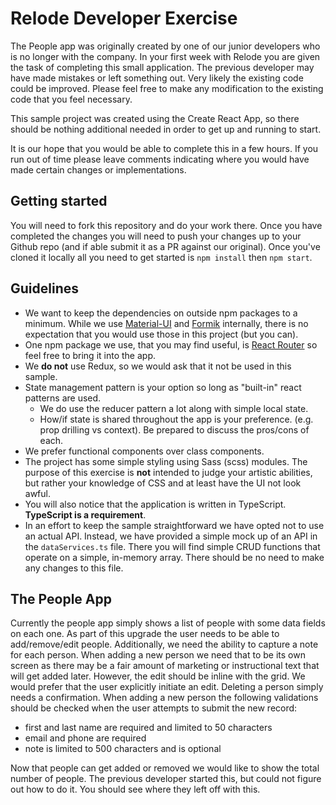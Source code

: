 # Relode Developer Exercise

The People app was originally created by one of our junior developers who is no longer with the company. In your first week with Relode you are given the task of completing this small application. The previous developer may have made mistakes or left something out. Very likely the existing code could be improved. Please feel free to make any modification to the existing code that you feel necessary.

This sample project was created using the Create React App, so there should be nothing additional needed in order to get up and running to start.

It is our hope that you would be able to complete this in a few hours. If you run out of time please leave comments indicating where you would have made certain changes or implementations.

## Getting started

You will need to fork this repository and do your work there. Once you have completed the changes you will need to push your changes up to your Github repo (and if able submit it as a PR against our original). Once you've cloned it locally all you need to get started is `npm install` then `npm start`.

## Guidelines

- We want to keep the dependencies on outside npm packages to a minimum. While we use [Material-UI](https://material-ui.com/) and [Formik](https://formik.org/) internally, there is no expectation that you would use those in this project (but you can).
- One npm package we use, that you may find useful, is [React Router](https://reactrouter.com/) so feel free to bring it into the app.
- We **do not** use Redux, so we would ask that it not be used in this sample.
- State management pattern is your option so long as "built-in" react patterns are used.
  - We do use the reducer pattern a lot along with simple local state.
  - How/if state is shared throughout the app is your preference. (e.g. prop drilling vs context). Be prepared to discuss the pros/cons of each.
- We prefer functional components over class components.
- The project has some simple styling using Sass (scss) modules. The purpose of this exercise is **not** intended to judge your artistic abilities, but rather your knowledge of CSS and at least have the UI not look awful.
- You will also notice that the application is written in TypeScript. **TypeScript is a requirement**.
- In an effort to keep the sample straightforward we have opted not to use an actual API. Instead, we have provided a simple mock up of an API in the `dataServices.ts` file. There you will find simple CRUD functions that operate on a simple, in-memory array. There should be no need to make any changes to this file.

## The People App

Currently the people app simply shows a list of people with some data fields on each one. As part of this upgrade the user needs to be able to add/remove/edit people. Additionally, we need the ability to capture a note for each person. When adding a new person we need that to be its own screen as there may be a fair amount of marketing or instructional text that will get added later. However, the edit should be inline with the grid. We would prefer that the user explicitly initiate an edit. Deleting a person simply needs a confirmation. When adding a new person the following validations should be checked when the user attempts to submit the new record:

- first and last name are required and limited to 50 characters
- email and phone are required
- note is limited to 500 characters and is optional

Now that people can get added or removed we would like to show the total number of people. The previous developer started this, but could not figure out how to do it. You should see where they left off with this.
